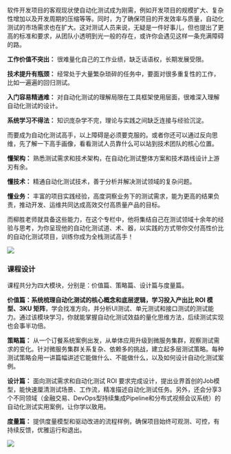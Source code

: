 软件开发项目的客观现状使自动化测试成为刚需，例如开发项目的规模扩大、复杂性增加以及开发周期的压缩等等。同时，为了确保项目的开发效率与质量，自动化测试的市场需求也在扩大。这对测试人员来说，无疑是一件好事儿，但也提出了更高的标准和要求，从团队小透明到光一般的存在，或许你会遇见这样一条充满障碍的路。

**工作价值不突出：** 很难量化自己的工作业绩，缺乏话语权，长期发展受限。

**技术提升有瓶颈：** 经常处于大量繁杂琐碎的任务中，要面对很多重复性的工作，比如一遍遍的回归测试。

**入门容易精通难：** 对自动化测试的理解局限在工具框架使用层面，很难深入理解自动化测试的设计。

**系统学习不得法：** 知识庞杂学不完，理论与实践之间缺乏连接与经验沉淀。

而要成为自动化测试高手，以上障碍是必须要克服的。或者你还可以通过反向思维，先了解一下高手画像，看看测试人员靠什么可以站到技术团队的核心位置。

**懂架构：** 熟悉测试需求和技术架构，在自动化测试整体方案和技术路线设计上游刃有余。

**懂技术：** 精通自动化测试技术，善于分析并解决测试领域的复杂问题。

**懂业务：** 丰富的项目实践经验，高度洞察业务下的测试需求，能为更高的结果负责，推动开发、运维共同达成高效交付高质量产品的目标。

而柳胜老师就具备这些能力，在这个专栏中，他将集结自己在测试领域十余年的经验与思考，为你呈现他的自动化测试道、术、器，以实践的方式带你交付高性价比的自动化测试项目，训练你成为全栈测试高手！

![](https://static001.geekbang.org/resource/image/fc/8a/fc45ea7d7cefba2a770f60fe40149e8a.jpg)

### 课程设计

课程共分为四大模块，分别是：价值篇、策略篇、设计篇与度量篇。

**价值篇：系统梳理自动化测试的核心概念和底层逻辑，学习投入产出比 ROI 模型、3KU 矩阵**，学会找准方向，并分析UI测试、单元测试和接口测试的测试能力。通过该模块学习，你就能掌握自动化测试效益的量化思维方法，后续测试实现也会事半功倍。

**策略篇：** 从一个订餐系统案例出发，从单体应用升级到微服务集群，观察测试需求的变化。针对微服务集群关系复杂、依赖多的挑战，建立起多层测试策略。每种测试策略会用一讲篇幅讲述它能做什么、不能做什么，以及如何设计自动化测试案例。

**设计篇：** 面向测试需求和自动化测试 ROI 要求完成设计，提出业界首创的Job模型，能快速厘清测试场景、工作流，精准描述自动化测试任务。另外，还会分享3个不同领域（金融交易、DevOps型持续集成Pipeline和分布式视频会议系统）的自动化测试实用案例，让你学以致用。

**度量篇：** 提供度量模型和驱动改进的流程样例，确保项目始终可观测、可控，有持续反馈，优雅运行和退出。

![](https://static001.geekbang.org/resource/image/4a/76/4a6f5812462ba83426df9cfd53efa376.jpg)